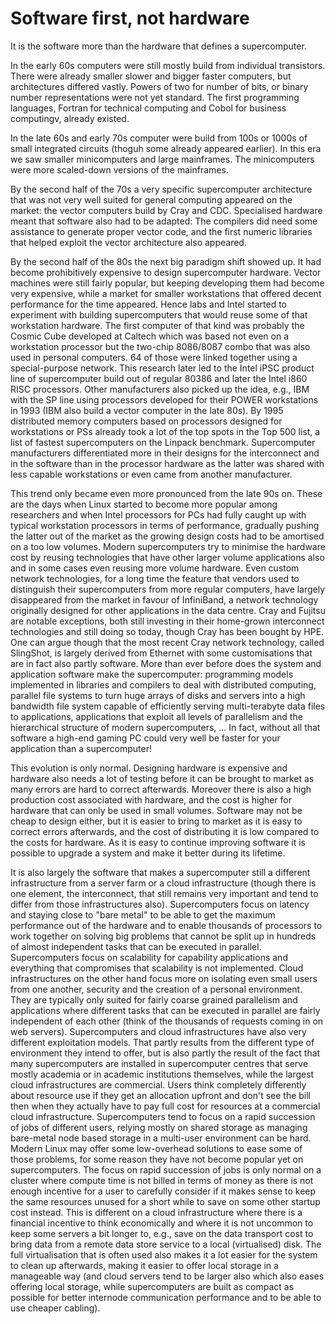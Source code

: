 # Software first, not hardware

It is the software more than the hardware that defines a supercomputer.

In the early 60s computers were still mostly build from individual transistors.
There were already smaller slower and bigger faster computers, but architectures
differed vastly. Powers of two for number of bits, or binary number representations
were not yet standard. The first programming languages, Fortran for technical computing
and Cobol for business computingv, already existed.

In the late 60s and early 70s computer were build from 100s or 1000s of small
integrated circuits (thoguh some already appeared earlier). In this era
we saw smaller minicomputers and large mainframes. The minicomputers were 
more scaled-down versions of the mainframes.

By the second half of the 70s a very specific supercomputer architecture that was
not very well suited for general computing appeared on the market: the vector computers
build by Cray and CDC. Specialised hardware meant that software also had to be
adapted: The compilers did need some assistance to generate proper vector code,
and the first numeric libraries that helped exploit the vector architecture also
appeared. 

By the second half of the 80s the next big paradigm shift showed up. It had become 
prohibitively expensive to design supercomputer hardware. Vector machines were still
fairly popular, but keeping developing them had become very expensive, while a market
for smaller workstations that offered decent performance for the time appeared. 
Hence labs and Intel started to experiment with building supercomputers that would
reuse some of that workstation hardware. The first computer of that kind was probably
the Cosmic Cube developed at Caltech which was based not even on a workstation
processor but the two-chip 8086/8087 combo that was also used in personal computers.
64 of those were linked together using a special-purpose network. This research later
led to the Intel iPSC product line of supercomputer build out of regular 80386 and later
the Intel i860 RISC processors. Other manufacturers also picked up the idea, e.g.,
IBM with the SP line using processors developed for their POWER workstations in 1993
(IBM also build a vector computer in the late 80s). By 1995 distributed memory 
computers based on processors designed for workstations or PSs already took a lot
of the top spots in the Top 500 list, a list of fastest supercomputers on the 
Linpack benchmark. Supercomputer manufacturers differentiated more in their
designs for the interconnect and in the software than in the processor hardware
as the latter was shared with less capable workstations or even came from another
manufacturer. 

This trend only became even more pronounced from the late 90s on. These are the days
when Linux started to become more popular among researchers and when Intel processors
for PCs had fully caught up with typical workstation processors in terms of performance,
gradually pushing the latter out of the market as the growing design costs had to
be amortised on a too low volumes. 
Modern supercomputers try to minimise the hardware cost by reusing technologies 
that have other larger volume applications also and in some cases even reusing 
more volume hardware. Even custom network technologies, for a long time the feature
that vendors used to distinguish their supercomputers from more regular computers,
 have largely disappeared
from the market in favour of InfiniBand, a network technology originally designed for
other applications in the data centre. Cray and Fujitsu are notable exceptions, both still
investing in their home-grown interconnect technologies and still doing so today,
though Cray has been bought by HPE. One can argue though that the most recent Cray network
technology, called SlingShot, is largely derived from Ethernet with some customisations that 
are in fact also partly software. More than ever before does the system and application 
software make the supercomputer: programming models implemented in libraries and
compilers to deal with distributed computing, parallel file systems to turn huge arrays
of disks and servers into a high bandwidth file system capable of efficiently serving
multi-terabyte data files to applications, applications that exploit all levels of
parallelism and the hierarchical structure of modern supercomputers, ... 
In fact, without all that software a high-end gaming PC could very well be faster for 
your application than a supercomputer!

This evolution is only normal. Designing hardware is expensive and hardware also needs 
a lot of testing before it can be brought to market as many errors are hard to correct
afterwards. Moreover there is also a high production cost associated with hardware,
and the cost is higher for hardware that can only be used in small volumes. 
Software may not be cheap to design either, but it is easier to bring to market as it
is easy to correct errors afterwards, and the cost of distributing it is low compared to
the costs for hardware. As it is easy to continue improving software it is possible to
upgrade a system and make it better during its lifetime.

It is also largely the software that makes a supercomputer still a different infrastructure
from a server farm or a cloud infrastructure (though there is one element, the interconnect, that 
still remains very important and tend to differ from those infrastructures also).
Supercomputers focus on latency and staying close to "bare metal" to be able to get the
maximum performance out of the hardware and to enable thousands of processors to work 
together on solving big problems that cannot be split up in hundreds of almost independent
tasks that can be executed in parallel. Supercomputers focus on scalability for capability
applications and everything that compromises that scalability is not implemented.
Cloud infrastructures on the other hand focus more
on isolating even small users from one another, security and the creation of a personal 
environment. They are typically only suited for fairly coarse grained parallelism and 
applications where different tasks that can be executed in parallel are fairly independent
of each other (think of the thousands of requests coming in on web servers).
Supercomputers and cloud infrastructures have also very different exploitation models.
That partly results from the different type of environment they intend to offer, but is also 
partly the result of the fact that many supercomputers are installed in supercomputer centres
that serve mostly academia or in academic institutions themselves, while the largest cloud
infrastructures are commercial. Users think completely differently about resource use if they
get an allocation upfront and don't see the bill then when they actually have to pay full cost
for resources at a commercial cloud infrastructure. 
Supercomputers tend to focus on a rapid succession of jobs of different users, relying mostly on
shared storage as managing bare-metal node based storage in a multi-user environment can be
hard. Modern Linux may offer some low-overhead solutions to ease some of those problems, for some
reason they have not become popular yet on supercomputers. The focus on rapid succession of jobs
is only normal on a cluster where compute time is not billed in terms of money as there is not
enough incentive for a user to carefully consider if it makes sense to keep the same resources
unused for a short while to save on some other startup cost instead. This is different on a cloud
infrastructure where there is a financial incentive to think economically and where it is not 
uncommon to keep some servers a bit longer to, e.g., save on the data transport cost to bring
data from a remote data store service to a local (virtualised) disk. The full virtualisation 
that is often used also makes it a lot easier for the system to clean up afterwards, making
it easier to offer local storage in a manageable way (and cloud servers tend to be larger also
which also eases offering local storage, while supercomputers are built as compact as possible
for better internode communication performance and to be able to use cheaper cabling).
